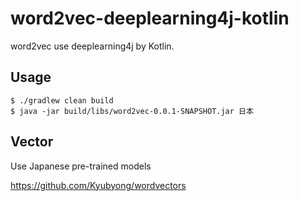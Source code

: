 # word2vec-deeplearning4j-kotlin

word2vec use deeplearning4j by Kotlin.

## Usage

```.shell
$ ./gradlew clean build
$ java -jar build/libs/word2vec-0.0.1-SNAPSHOT.jar 日本
```

## Vector

Use Japanese pre-trained models

https://github.com/Kyubyong/wordvectors




